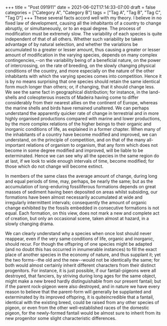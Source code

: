 +++
title = "Post 091911"
date = 2021-06-02T17:14:33-07:00
draft = false
categories = ["Category A", "Category B"]
tags = ["Tag A", "Tag B", "Tag C", "Tag D"]
+++
These several facts accord well with my theory. I believe in no fixed law of development, causing all the inhabitants of a country to change abruptly, or simultaneously, or to an equal degree. The process of modification must be extremely slow. The variability of each species is quite independent of that of all others. Whether such variability be taken advantage of by natural selection, and whether the variations be accumulated to a greater or lesser amount, thus causing a greater or lesser amount of modification in the varying species, depends on many complex contingencies,--on the variability being of a beneficial nature, on the power of intercrossing, on the rate of breeding, on the slowly changing physical conditions of the country, and more especially on the nature of the other inhabitants with which the varying species comes into competition. Hence it is by no means surprising that one species should retain the same identical form much longer than others; or, if changing, that it should change less. We see the same fact in geographical distribution; for instance, in the land-shells and coleopterous insects of Madeira having come to differ considerably from their nearest allies on the continent of Europe, whereas the marine shells and birds have remained unaltered. We can perhaps understand the apparently quicker rate of change in terrestrial and in more highly organised productions compared with marine and lower productions, by the more complex relations of the higher beings to their organic and inorganic conditions of life, as explained in a former chapter. When many of the inhabitants of a country have become modified and improved, we can understand, on the principle of competition, and on that of the many all-important relations of organism to organism, that any form which does not become in some degree modified and improved, will be liable to be exterminated. Hence we can see why all the species in the same region do at last, if we look to wide enough intervals of time, become modified; for those which do not change will become extinct.

In members of the same class the average amount of change, during long and equal periods of time, may, perhaps, be nearly the same; but as the accumulation of long-enduring fossiliferous formations depends on great masses of sediment having been deposited on areas whilst subsiding, our formations have been almost necessarily accumulated at wide and irregularly intermittent intervals; consequently the amount of organic change exhibited by the fossils embedded in consecutive formations is not equal. Each formation, on this view, does not mark a new and complete act of creation, but only an occasional scene, taken almost at hazard, in a slowly changing drama.

We can clearly understand why a species when once lost should never reappear, even if the very same conditions of life, organic and inorganic, should recur. For though the offspring of one species might be adapted (and no doubt this has occurred in innumerable instances) to fill the exact place of another species in the economy of nature, and thus supplant it; yet the two forms--the old and the new--would not be identically the same; for both would almost certainly inherit different characters from their distinct progenitors. For instance, it is just possible, if our fantail-pigeons were all destroyed, that fanciers, by striving during long ages for the same object, might make a new breed hardly distinguishable from our present fantail; but if the parent rock-pigeon were also destroyed, and in nature we have every reason to believe that the parent-form will generally be supplanted and exterminated by its improved offspring, it is quiteincredible that a fantail, identical with the existing breed, could be raised from any other species of pigeon, or even from the other well-established races of the domestic pigeon, for the newly-formed fantail would be almost sure to inherit from its new progenitor some slight characteristic differences.
